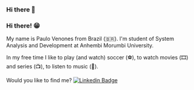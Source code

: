 ### Hi there 👋

<!--
**paulovenones/paulovenones** is a ✨ _special_ ✨ repository because its `README.md` (this file) appears on your GitHub profile.

Here are some ideas to get you started:

- 🔭 I’m currently working on ...
- 🌱 I’m currently learning ...
- 👯 I’m looking to collaborate on ...
- 🤔 I’m looking for help with ...
- 💬 Ask me about ...
- 📫 How to reach me: ...
- 😄 Pronouns: ...
- ⚡ Fun fact: ...
-->

### Hi there! 😁

My name is Paulo Venones from Brazil (🇧🇷). I'm student of System Analysis and Development at Anhembi Morumbi University.

In my free time I like to play (and watch) soccer (⚽️), to watch movies (🎞️) and series (📺), to listen to music (🎵).

Would you like to find me?
[![Linkedin Badge](https://img.shields.io/badge/-LinkedIn-blue?style=flat-square&logo=Linkedin&logoColor=white&link=https://www.linkedin.com/in/paulo-venones-9245b5aa/)](https://www.linkedin.com/in/paulo-venones-9245b5aa/)
